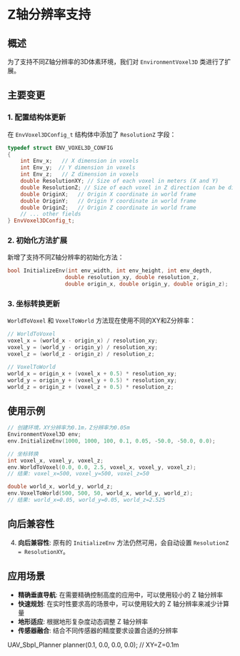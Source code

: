 # Z轴分辨率支持

## 概述

为了支持不同Z轴分辨率的3D体素环境，我们对 `EnvironmentVoxel3D` 类进行了扩展。

## 主要变更

### 1. 配置结构体更新

在 `EnvVoxel3DConfig_t` 结构体中添加了 `ResolutionZ` 字段：

```cpp
typedef struct ENV_VOXEL3D_CONFIG
{
    int Env_x;   // X dimension in voxels
    int Env_y;  // Y dimension in voxels
    int Env_z;   // Z dimension in voxels
    double ResolutionXY; // Size of each voxel in meters (X and Y)
    double ResolutionZ; // Size of each voxel in Z direction (can be different from X/Y)
    double OriginX;   // Origin X coordinate in world frame
    double OriginY;   // Origin Y coordinate in world frame
    double OriginZ;   // Origin Z coordinate in world frame
    // ... other fields
} EnvVoxel3DConfig_t;
```

### 2. 初始化方法扩展

新增了支持不同Z轴分辨率的初始化方法：

```cpp
bool InitializeEnv(int env_width, int env_height, int env_depth, 
                  double resolution_xy, double resolution_z,
                  double origin_x, double origin_y, double origin_z);
```

### 3. 坐标转换更新

`WorldToVoxel` 和 `VoxelToWorld` 方法现在使用不同的XY和Z分辨率：

```cpp
// WorldToVoxel
voxel_x = (world_x - origin_x) / resolution_xy;
voxel_y = (world_y - origin_y) / resolution_xy;
voxel_z = (world_z - origin_z) / resolution_z;

// VoxelToWorld
world_x = origin_x + (voxel_x + 0.5) * resolution_xy;
world_y = origin_y + (voxel_y + 0.5) * resolution_xy;
world_z = origin_z + (voxel_z + 0.5) * resolution_z;
```

## 使用示例

```cpp
// 创建环境，XY分辨率为0.1m，Z分辨率为0.05m
EnvironmentVoxel3D env;
env.InitializeEnv(1000, 1000, 100, 0.1, 0.05, -50.0, -50.0, 0.0);

// 坐标转换
int voxel_x, voxel_y, voxel_z;
env.WorldToVoxel(0.0, 0.0, 2.5, voxel_x, voxel_y, voxel_z);
// 结果: voxel_x=500, voxel_y=500, voxel_z=50

double world_x, world_y, world_z;
env.VoxelToWorld(500, 500, 50, world_x, world_y, world_z);
// 结果: world_x=0.05, world_y=0.05, world_z=2.525
```

## 向后兼容性

4. **向后兼容性**: 原有的 `InitializeEnv` 方法仍然可用，会自动设置 `ResolutionZ = ResolutionXY`。

## 应用场景

- **精确垂直导航**: 在需要精确控制高度的应用中，可以使用较小的 Z 轴分辨率
- **快速规划**: 在实时性要求高的场景中，可以使用较大的 Z 轴分辨率来减少计算量
- **地形适应**: 根据地形复杂度动态调整 Z 轴分辨率
- **传感器融合**: 结合不同传感器的精度要求设置合适的分辨率 

UAV_Sbpl_Planner planner(0.1, 0.0, 0.0, 0.0); // XY=Z=0.1m 